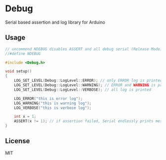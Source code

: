 # Debug
Serial based assertion and log library for Arduino

## Usage

```C++
// uncommend NDEBUG disables ASSERT and all debug serial (Release Mode)
//#define NDEBUG

#include <Debug.h>

void setup()
{
    LOG_SET_LEVEL(Debug::LogLevel::ERROR); // only ERROR log is printed
    LOG_SET_LEVEL(Debug::LogLevel::WARNING); // ERROR and WARNING is printed
    LOG_SET_LEVEL(Debug::LogLevel::VERBOSE); // all log is printed

    LOG_ERROR("this is error log");
    LOG_WARNING("this is warning log");
    LOG_VERBOSE("this is verbose log");

    int x = 1;
    ASSERT(x != 1); // if assertion failed, Serial endlessly prints message
}
```

## License

MIT

